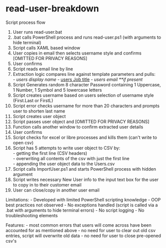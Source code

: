 # read-user-breakdown

<p class="callout info">Script process flow</p>

1. User runs read-user.bat
2. .bat calls PowerShell process and runs read-user.ps1 (with arguments to hide terminal)
3. Script calls XAML based window
4. User copies in email then selects username style and confirms \[OMITTED FOR PRIVACY REASONS\]
5. User confirms
6. Script reads email line by line
7. Extraction logic compares line against template parameters and pulls:  
    \- *users display name* - <span style="text-decoration: underline;">users Job title</span> - *users email* *\*\*if present*
8. Script Generates random 8 character Password containing 1 Uppercase, 1 Number, 1 Symbol and 5 lowercase letters
9. Script creates username based on users selection of username style (First.Last or FirstL)
10. Script error checks username for more than 20 characters and prompts user to shorten last name
11. Script creates user object
12. Script passes user object and \[OMITTED FOR PRIVACY REASONS\]
13. Function calls another window to confirm extracted user details
14. User confirms
15. Script checks for excel or libre processes and kills them (can't write to open csv)
16. Script has 5 attempts to write user object to CSV by:  
    \- getting the first line (CSV headers)  
    \- overwriting all contents of the csv with just the first line  
    \- appending the user object data to the Users.csv
17. Script calls ImportUser.ps1 and starts PowerShell process with hidden argument
18. Script writes necessary New User info to the input text box for the user to copy in to their customer email
19. User can close/copy in another user email

<p class="callout warning">Limitations:  
- Developed with limited PowerShell scripting knowledge  
- OOP best practices not observed  
- No exceptions handled (script is called via a .bat with arguments to hide terminal errors)  
- No script logging  
- No troubleshooting elements  
</p>

<p class="callout success">Features:  
- most common errors that users will come across have been accounted for as mentioned above  
- no need for user to clear out old csv entries, script will overwrite old data  
- no need for user to close pre-opened csv's</p>